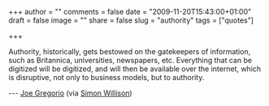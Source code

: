+++
author = ""
comments = false
date = "2009-11-20T15:43:00+01:00"
draft = false
image = ""
share = false
slug = "authority"
tags = ["quotes"]

+++

Authority, historically, gets bestowed on the gatekeepers of information, such
as Britannica, universities, newspapers, etc. Everything that can be digitized
will be digitized, and will then be available over the internet, which is
disruptive, not only to business models, but to authority.

--- [Joe Gregorio](http://bitworking.org/news/2009/11/authority) (via [Simon
Willison](http://simonwillison.net/2009/Nov/19/joe/))
